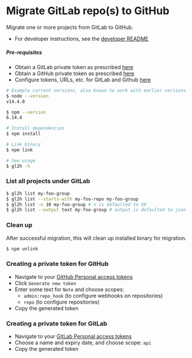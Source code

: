 # Migrate GitLab repo(s) to GitHub

Migrate one or more projects from GitLab to GitHub. 
- For developer instructions, see the [developer README](DEVELOP.md)

##### Pre-requisites

- Obtain a GitLab private token as prescribed [here](./README.md#creating-a-private-token-for-gitlab)
- Obtain a GitHub private token as prescribed [here](./README.md#creating-a-private-token-for-github)
- Configure tokens, URLs, etc. for GitLab and Github [here](config/default.yml)

```bash
# Example current versions, also known to work with earlier versions
$ node --version
v14.4.0

$ npm --version
6.14.4

# Install dependencies
$ npm install

# Link binary
$ npm link

# See usage
$ gl2h -h
```

### List all projects under GitLab

```bash
$ gl2h list my-foo-group
$ gl2h list --starts-with my-foo-repo my-foo-group
$ gl2h list -n 10 my-foo-group # n is defaulted to 50
$ gl2h list --output text my-foo-group # output is defaulted to json
```

### Clean up

After successful migration, this will clean up installed binary for migration.

```bash
$ npm unlink
```

### Creating a private token for GitHub
- Navigate to your [GitHub Personal access tokens](https://github.com/settings/tokens)
- Click `Generate new token`
- Enter some text for `Note` and choose scopes: 
  - `admin:repo_hook` (to configure webhooks on repositories)
  - `repo` (to configure repositories)
- Copy the generated token

### Creating a private token for GitLab
- Navigate to your [GitLab Personal access tokens](https://gitlab.com/profile/personal_access_tokens)
- Choose a name and expiry date, and choose scope: `api`
- Copy the generated token